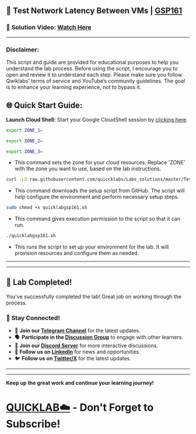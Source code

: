 
## 🚀 Test Network Latency Between VMs | [GSP161](https://www.cloudskillsboost.google/focuses/102552?parent=catalog)

### 🔗 **Solution Video:** [Watch Here](https://youtu.be/vIRgtWCsTfM)

---

### Disclaimer:
This script and guide are provided for educational purposes to help you understand the lab process. Before using the script, I encourage you to open and review it to understand each step. Please make sure you follow Qwiklabs' terms of service and YouTube’s community guidelines. The goal is to enhance your learning experience, not to bypass it.

## 🌐 **Quick Start Guide:**

**Launch Cloud Shell:**
Start your Google CloudShell session by [clicking here](https://console.cloud.google.com/home/dashboard?project=&pli=1&cloudshell=true).

```bash
export ZONE_1=

export ZONE_2=

export ZONE_3=

```
- This command sets the zone for your cloud resources. Replace 'ZONE' with the zone you want to use, based on the lab instructions.



```bash
curl -LO raw.githubusercontent.com/quiccklabs/Labs_solutions/master/Test%20Network%20Latency%20Between%20VMs/quicklabgsp161.sh
```
- This command downloads the setup script from GitHub. The script will help configure the environment and perform necessary setup steps.


```bash
sudo chmod +x quicklabgsp161.sh
```
- This command gives execution permission to the script so that it can run.

```bash
./quicklabgsp161.sh
```
- This runs the script to set up your environment for the lab. It will provision resources and configure them as needed.

---

---

## 🎉 **Lab Completed!**

You've successfully completed the lab! Great job on working through the process.

### 🌟 **Stay Connected!**

- 🔔 **Join our [Telegram Channel](https://t.me/quiccklab)** for the latest updates.
- 🗣 **Participate in the [Discussion Group](https://t.me/Quicklabchat)** to engage with other learners.
- 💬 **Join our [Discord Server](https://discord.gg/7fAVf4USZn)** for more interactive discussions.
- 💼 **Follow us on [LinkedIn](https://www.linkedin.com/company/quicklab-linkedin/)** for news and opportunities.
- 🐦 **Follow us on [Twitter/X](https://x.com/quicklab7)** for the latest updates.


---
---

**Keep up the great work and continue your learning journey!**

# [QUICKLAB☁️](https://www.youtube.com/@quick_lab) - Don't Forget to Subscribe!
